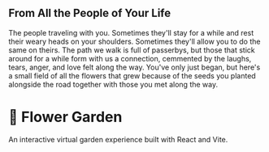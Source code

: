 ## From All the People of Your Life

The people traveling with you. Sometimes they'll stay for a while and rest their weary heads on your shoulders. Sometimes they'll allow you to do the same on theirs. The path we walk is full of passerbys, but those that stick around for a while form with us a connection, cemmented by the laughs, tears, anger, and love felt along the way. You've only just began, but here's a small field of all the flowers that grew because of the seeds you planted alongside the road together with those you met along the way.

# 🌸 Flower Garden

An interactive virtual garden experience built with React and Vite.
